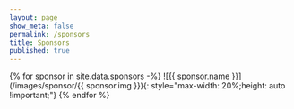 ```yaml
---
layout: page
show_meta: false
permalink: /sponsors
title: Sponsors
published: true
---
```


{% for sponsor in site.data.sponsors -%}
    ![{{ sponsor.name }}](/images/sponsor/{{ sponsor.img }}){: style="max-width: 20%;height: auto !important;"}
{% endfor %}